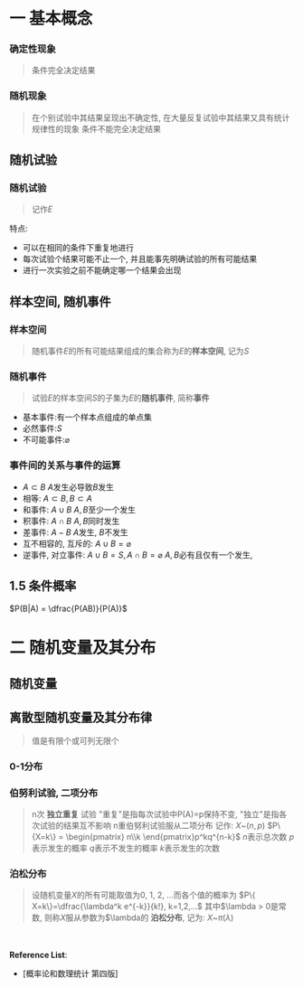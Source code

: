 # 一 基本概念
### 确定性现象
> 条件完全决定结果
### 随机现象
> 在个别试验中其结果呈现出不确定性, 在大量反复试验中其结果又具有统计规律性的现象
> 条件不能完全决定结果

## 随机试验
### 随机试验
> 记作$E$

特点:
- 可以在相同的条件下重复地进行
- 每次试验个结果可能不止一个, 并且能事先明确试验的所有可能结果
- 进行一次实验之前不能确定哪一个结果会出现

## 样本空间, 随机事件
### 样本空间
> 随机事件$E$的所有可能结果组成的集合称为$E$的**样本空间**, 记为$S$

### 随机事件
> 试验$E$的样本空间$S$的子集为$E$的**随机事件**, 简称**事件**

- 基本事件:有一个样本点组成的单点集
- 必然事件:$S$
- 不可能事件:$\varnothing$

### 事件间的关系与事件的运算
- $A\subset B$ $A$发生必导致$B$发生
- 相等: $A\subset B, B\subset A$
- 和事件: $A\cup B$ $A, B$至少一个发生
- 积事件: $A\cap B$ $A, B$同时发生
- 差事件: $A - B$ $A$发生, $B$不发生
- 互不相容的, 互斥的: $A\cup B = \varnothing$
- 逆事件, 对立事件: $A\cup B = S, A\cap B = \varnothing$ $A, B$必有且仅有一个发生,

## 1.5 条件概率
$P(B|A) = \dfrac{P(AB)}{P(A)}$

# 二 随机变量及其分布
## 随机变量
## 离散型随机变量及其分布律
> 值是有限个或可列无限个

### 0-1分布
### 伯努利试验, 二项分布
> n次 **独立重复** 试验
> "重复"是指每次试验中P(A)=p保持不变, "独立"是指各次试验的结果互不影响
n重伯努利试验服从二项分布 记作:
$X\text{\textasciitilde} (n, p)$
$P\{X=k\} = \begin{pmatrix} n\\k \end{pmatrix}p^kq^{n-k}$
$n$表示总次数
$p$表示发生的概率
$q$表示不发生的概率
$k$表示发生的次数

### 泊松分布
> 设随机变量$X$的所有可能取值为0, 1, 2, ...而各个值的概率为
> $P\{ X=k\}=\dfrac{\lambda^k e^{-k}}{k!}, k=1,2,...$
> 其中$\lambda > $0$是常数, 则称$X$服从参数为$\lambda的 **泊松分布**, 记为:
$X\text{\textasciitilde} \pi(\lambda)$





</br></br><b>Reference List</b>:
- [概率论和数理统计 第四版]
